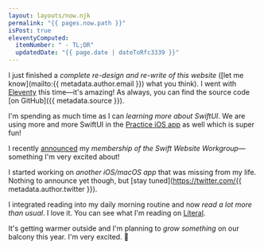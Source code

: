 ```yaml
---
layout: layouts/now.njk
permalink: "{{ pages.now.path }}"
isPost: true
eleventyComputed:
  itemNumber: " - TL;DR"
  updatedDate: "{{ page.date | dateToRfc3339 }}"
---
```


I just finished a _complete re-design and re-write of this website_ ([let me know](mailto:{{ metadata.author.email }}) what you think). I went with [Eleventy](https://www.11ty.dev) this time—it's amazing! As always, you can find the source code [on GitHub]({{ metadata.source }}).

I'm spending as much time as I can _learning more about SwiftUI_. We are using more and more SwiftUI in the [Practice iOS app](https://practice.do/ios) as well which is super fun!

I recently [announced](/blog/announcing-the-swift-website-workgroup/) my _membership of the Swift Website Workgroup_—something I'm very excited about!

I started working on _another iOS/macOS app_ that was missing from my life. Nothing to announce yet though, but [stay tuned](https://twitter.com/{{ metadata.author.twitter }}).

I integrated reading into my daily morning routine and now _read a lot more than usual_. I love it. You can see what I'm reading on [Literal](https://literal.club/alex).

It's getting warmer outside and I'm planning to _grow something_ on our balcony this year. I'm very excited. 🌱
